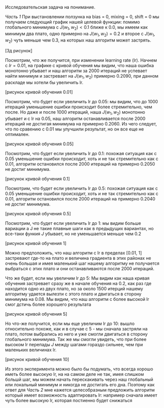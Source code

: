 Исследовательская задача на понимание.

*Часть 1* 
При выстановлении ползунка на bias = 0, mixing = 0, shift = 0 мы получаем следующий график нашей целевой функции:
помимо глобального минимума с $J(w_1, w_2) < 0.1$ ближе к $0.0$, мы имеем как минимум два плато, одно примерно на $J(w_1, w_2) = 0.2$ и второе с $J(w_1, w_2)$ чуть меньше чем $0.3$, на которых наш алгоритм может застрять.

[3д рисунок]

Посмотрим, что же получится, при изменении learning rate (lr). Начнем с $lr=0.01$, на графике с кривой обучения мы видим, что наша ошибка монотонно убывает и наш алгоритм за 2000 итераций не успевает найти минимум и застревает на $J(w_1, w_2)$ примерно $0.2090$, при данном раскладе мы хотели бы увеличить lr.

[рисунок кривой обучения 0.01]

Посмотрим, что будет если увеличить lr до 0.05: мы  видим, что до 1000 итераций уменьшение ошибки происходит более стремительно, чем после. Но даже и после 1000 итераций, наша $J(w_1, w_2)$ монотонно убывает и с lr на 0.05, наш алгоритм останавливается после 2000 итераций не достигая минимума на примерно $0.2060$. Из чего следует, что по сравению с 0.01 мы улучшили результат, но он все еще не оптимален.

[рисунок кривой обучения 0.05]

Посмотрим, что будет если увеличить lr до 0.1: похожая ситуация как с 0.05 уменьшение ошибки происходит, хоть и не так стремительно как с 0.01, алгоритм остановился после 2000 итераций на примерно $0.2050$ не достиг минимума.

[рисунок кривой обучения 0.1]


Посмотрим, что будет если увеличить lr до 0.5: похожая ситуация как с 0.05 уменьшение ошибки происходит, хоть и не так стремительно как с 0.01, алгоритм остановился после 2000 итераций на примерно $0.2040$ не достиг минимума.

[рисунок кривой обучения 0.5]

Посмотрим, что будет если увеличить lr до 1: мы видим больше вариации а J не такие плавные шаги как в предыдущих вариантах, но все-таки функия $J$ убывает, но не уменьшается меньше чем $0.2$

[рисунок кривой обучения 1]


Можно предположить, что наш алгоритм с lr в пределах [0.01, 1] застревают где-то на плато и величина градиента в этих районах не очень большая и имея маленький шаг нашему алгоритму не получается выбраться с этих плато и они останавливаются после 2000 итераций.


Что же будет, если мы увеличим lr до 5: Мы видим как наша кривая обучения застревает сразу же в начале обучения на 0.2, как раз где находится одно из двух плато, но за около 1500 итерций нашему алгоритму удается вылезти с этого плато и двигаться в сторону минимума на $0.08$. Мы видим, что наш алгоритм с более высокой lr смог дстичь более хорошего результата 

[рисунок кривой обучения 5]

Но что-же получится, если мы еще увеличим lr до 10: вышло относительно похоже, как и в случае с 5 - мы сначала застряли на плато, потом выбрались из него и уже смогли двигаться в сторону глобального минимума. Так же мы смогли увидеть, что при более высоком lr перепады $J$ между  шагами гораздо сильнее, чем при маленьких величинах lr.

[рисунок кривой обучения 10]

Из этого эксперимента можно было бы подумать, что всегда хорошо иметь более высокую lr, на на самом деле не так, имея слишком большй шаг, мы можем начать перескакивать через наш глобальный или локальный минимум и никогда не достигать его дна. Поэтому как ответ для *Часть 2* мне кажется целесобразным предложить алгоритм который имеет возможность адаптировать lr: например сначала имеет чуть более высокую lr, которая постиенно будет снижаться


